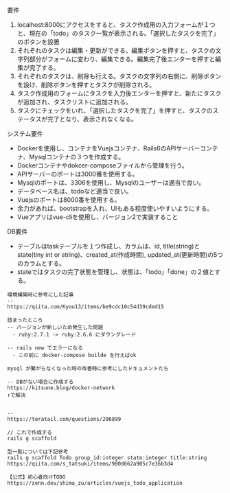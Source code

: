 要件
1. localhost:8000にアクセスをすると、タスク作成用の入力フォームが１つと、現在の「todo」のタスク一覧が表示される。「選択したタスクを完了」のボタンを設置
2. それぞれのタスクは編集・更新ができる。編集ボタンを押すと、タスクの文字列部分がフォームに変わり、編集できる。編集完了後エンターを押すと編集が完了する。
3. それぞれのタスクは、削除も行える。タスクの文字列の右側に、削除ボタンを設け、削除ボタンを押すとタスクが削除される。
4. タスク作成用のフォームにタスクを入力後エンターを押すと、新たにタスクが追加され、タスクリストに追加される。
5. タスクにチェックをいれ、「選択したタスクを完了」を押すと、タスクのステータスが完了となり、表示されなくなる。

システム要件
* Dockerを使用し、コンテナをVuejsコンテナ、Rails6のAPIサーバーコンテナ、Mysqlコンテナの３つを作成する。
* Dockerコンテナやdokcer-composeファイルから管理を行う。
* APIサーバーのポートは3000番を使用する。
* Mysqlのポートは、3306を使用し、Mysqlのユーザーは適当で良い。
* データベース名は、todoなど適当で良い。
* Vuejsのポートは8000番を使用する。
* 余力があれば、bootstrapを入れ、UIもある程度使いやすいようにする。
* Vueアプリはvue-cliを使用し、バージョン2で実装すること

DB要件
* テーブルはtaskテーブルを１つ作成し、カラムは、id, title(string)とstate(tiny int or string)、created_at(作成時間), updated_at(更新時間)の5つのカラムとする。
* stateではタスクの完了状態を管理し、状態は、「todo」「done」の２値とする。

```
環境構築時に参考にした記事
-- 
https://qiita.com/Kyou13/items/be9cdc10c54d39cded15

詰まったところ
-- バージョンが新しいため発生した問題
　- ruby:2.7.1 -> ruby:2.6.6 にダウングレード

-- rails new でエラーになる
　- この前に docker-compose builde を行えばok
```

```
mysql が繋がらなくなった時の改善時に参考にしたドキュメントたち

-- DBがない場合に作成する
https://kitsune.blog/docker-network
↑で解決


-- 
https://teratail.com/questions/296899
```

```
// これで作成する
rails g scaffold

型一覧については下記参考
rails g scaffold Todo group_id:integer state:integer title:string
https://qiita.com/s_tatsuki/items/900d662a905c7e36b3d4
```

```
【公式】初心者向けTODO
https://zenn.dev/shima_zu/articles/vuejs_todo_application
```

